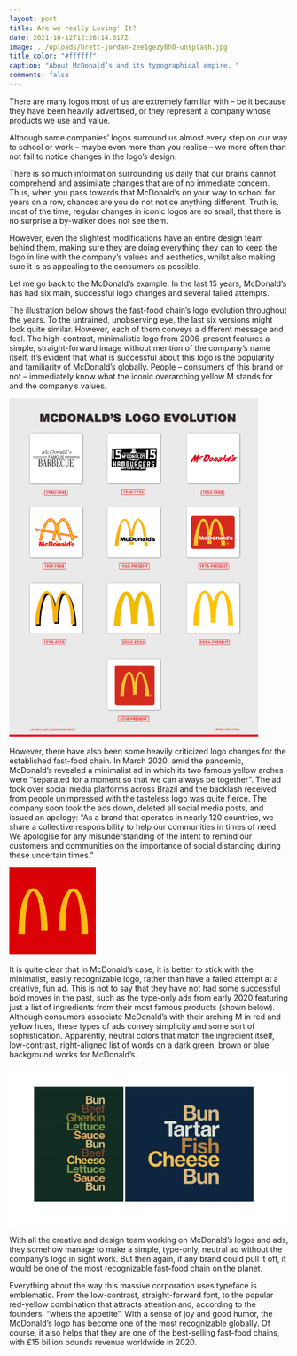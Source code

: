```yaml
---
layout: post
title: Are we really Loving' It?
date: 2021-10-12T12:26:14.017Z
image: ../uploads/brett-jordan-zee1gezy6h0-unsplash.jpg
title_color: "#ffffff"
caption: "About McDonald’s and its typographical empire. "
comments: false
---
```

There are many logos most of us are extremely familiar with – be it because they have been heavily advertised, or they represent a company whose products we use and value. 

Although some companies’ logos surround us almost every step on our way to school or work – maybe even more than you realise – we more often than not fail to notice changes in the logo’s design.

There is so much information surrounding us daily that our brains cannot comprehend and assimilate changes that are of no immediate concern. Thus, when you pass towards that McDonald’s on your way to school for years on a row, chances are you do not notice anything different. Truth is, most of the time, regular changes in iconic logos are so small, that there is no surprise a by-walker does not see them. 

However, even the slightest modifications have an entire design team behind them, making sure they are doing everything they can to keep the logo in line with the company’s values and aesthetics, whilst also making sure it is as appealing to the consumers as possible.  

Let me go back to the McDonald’s example. In the last 15 years, McDonald’s has had six main, successful logo changes and several failed attempts. 

The illustration below shows the fast-food chain’s logo evolution throughout the years. To the untrained, unobserving eye, the last six versions might look quite similar. However, each of them conveys a different message and feel. The high-contrast, minimalistic logo from 2006-present features a simple, straight-forward image without mention of the company’s name itself. It’s evident that what is successful about this logo is the popularity and familiarity of McDonald’s globally. People – consumers of this brand or not – immediately know what the iconic overarching yellow M stands for and the company’s values.

![image credit: Nica (2021).](../uploads/picture-4.png "image credit: Nica (2021).")

However, there have also been some heavily criticized logo changes for the established fast-food chain. In March 2020, amid the pandemic, McDonald’s revealed a minimalist ad in which its two famous yellow arches were “separated for a moment so that we can always be together”. The ad took over social media platforms across Brazil and the backlash received from people unimpressed with the tasteless logo was quite fierce. The company soon took the ads down, deleted all social media posts, and issued an apology: “As a brand that operates in nearly 120 countries, we share a collective responsibility to help our communities in times of need. We apologise for any misunderstanding of the intent to remind our customers and communities on the importance of social distancing during these uncertain times.”

![image credit: McDonald's ](../uploads/picture-5.png "image credit: McDonald's ")

It is quite clear that in McDonald’s case, it is better to stick with the minimalist, easily recognizable logo, rather than have a failed attempt at a creative, fun ad. This is not to say that they have not had some successful bold moves in the past, such as the type-only ads from early 2020 featuring just a list of ingredients from their most famous products (shown below). Although consumers associate McDonald’s with their arching M in red and yellow hues, these types of ads convey simplicity and some sort of sophistication. Apparently, neutral colors that match the ingredient itself, low-contrast, right-aligned list of words on a dark green, brown or blue background works for McDonald’s.

![image credit: McDonald's ](../uploads/screenshot-2021-10-12-at-13.27.44.png "image credit: McDonald's")

With all the creative and design team working on McDonald’s logos and ads, they somehow manage to make a simple, type-only, neutral ad without the company’s logo in sight work. But then again, if any brand could pull it off, it would be one of the most recognizable fast-food chain on the planet. 

Everything about the way this massive corporation uses typeface is emblematic. From the low-contrast, straight-forward font, to the popular red-yellow combination that attracts attention and, according to the founders, “whets the appetite”. With a sense of joy and good humor, the McDonald’s logo has become one of the most recognizable globally. Of course, it also helps that they are one of the best-selling fast-food chains, with £15 billion pounds revenue worldwide in 2020.